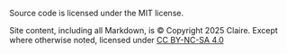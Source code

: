 Source code is licensed under the MIT license.

Site content, including all Markdown, is © Copyright 2025 Claire. Except where otherwise noted, licensed under [CC BY-NC-SA 4.0](https://creativecommons.org/licenses/by-nc-sa/4.0/)
